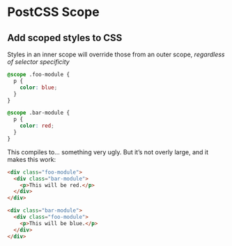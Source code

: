 # PostCSS Scope

## Add scoped styles to CSS

Styles in an inner scope will override those from an outer scope, *regardless of selector specificity*

```css
@scope .foo-module {
  p {
    color: blue;
  }
}

@scope .bar-module {
  p {
    color: red;
  }
}
```

This compiles to… something very ugly. But it’s not overly large, and it makes this work:

```html
<div class="foo-module">
  <div class="bar-module">
    <p>This will be red.</p>
  </div>
</div>

<div class="bar-module">
  <div class="foo-module">
    <p>This will be blue.</p>
  </div>
</div>
```

